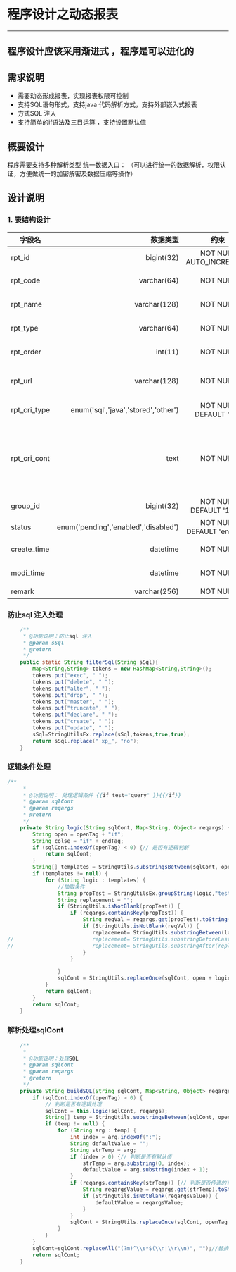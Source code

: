 # 程序设计之动态报表
------
## 程序设计应该采用渐进式 ，程序是可以进化的
## 需求说明
 - 需要动态形成报表，实现报表权限可控制
 - 支持SQL语句形式，支持java 代码解析方式，支持外部嵌入式报表
 - 方式SQL 注入
 - 支持简单的if语法及三目运算 ，支持设置默认值
## 概要设计
程序需要支持多种解析类型 
统一数据入口：
    （可以进行统一的数据解析，权限认证，方便做统一的加密解密及数据压缩等操作）
## 设计说明
### 1. 表结构设计
| 字段名        | 数据类型   |  约束  |描述  |
| --------   | -----:  | :----:  | :----:  |
| rpt_id     | bigint(32) |   NOT NULL AUTO_INCREMENT   |   报表Id     |
| rpt_code   | varchar(64)  |   NOT NULL   |   报表代号     |
| rpt_name   | varchar(128)  |   NOT NULL   |   报表名称    |
| rpt_type     |varchar(64)  |   NOT NULL   |   报表类型     |
| rpt_order     | int(11) |   NOT NULL |   排序号     |
| rpt_url     | varchar(128) |   NOT NULL |   报表展示地址    |
| rpt_cri_type     | enum('sql','java','stored','other') | NOT NULL DEFAULT 'sql' |   解析类型   |
| rpt_cri_cont     | text |   NOT NULL |   SQL语句 或者Java类绝对路径    |
| group_id     | bigint(32) |   NOT NULL DEFAULT '1000'  |   分组id    |
| status     | enum('pending','enabled','disabled') |   NOT NULL DEFAULT 'enabled'   |   状态    |
| create_time  | datetime |   NOT NULL   |   创建日期    |
| modi_time     | datetime |   NOT NULL  |   修改日期    |
| remark     | varchar(256) |   NOT NULL  |   描述    |





### 防止sql 注入处理
```java
    /**
     * @功能说明：防止sql 注入
     * @param sSql
     * @return
     */
	public static String filterSql(String sSql){
		Map<String,String> tokens = new HashMap<String,String>();
		tokens.put("exec", " ");
		tokens.put("delete", " ");
		tokens.put("alter", " ");
		tokens.put("drop", " ");
		tokens.put("master", " ");
		tokens.put("truncate", " ");
		tokens.put("declare", " ");
		tokens.put("create", " ");
		tokens.put("update", " ");
		sSql=StringUtilsEx.replace(sSql,tokens,true,true);
		return sSql.replace(" xp_", "no");
	}
```
### 逻辑条件处理
```java
/**
	 * 
	 * @功能说明： 处理逻辑条件 {{if test="query" }}{{/if}}
	 * @param sqlCont
	 * @param reqargs
	 * @return
	 */
	private String logic(String sqlCont, Map<String, Object> reqargs) {
		String open = openTag + "if";
		String colse = "if" + endTag;
		if (sqlCont.indexOf(openTag) < 0) {// 是否有逻辑判断
			return sqlCont;
		}
		String[] templates = StringUtils.substringsBetween(sqlCont, open,endTag);
		if (templates != null) {
			for (String logic : templates) {
				//抽取条件
				String propTest = StringUtilsEx.groupString(logic,"test=\"(.+?)\"",1);
				String replacement = "";
				if (StringUtils.isNotBlank(propTest)) {
					if (reqargs.containsKey(propTest)) {
						String reqVal = reqargs.get(propTest).toString();
						if (StringUtils.isNotBlank(reqVal)) {
						   replacement= StringUtils.substringBetween(logic, openTag,endTag);
//						   replacement= StringUtils.substringBeforeLast(logic, openTag);
//				   		   replacement= StringUtils.substringAfter(replacement, endTag);
						}
					}

				}
				sqlCont = StringUtils.replaceOnce(sqlCont, open + logic+ colse, replacement);
			}
			return sqlCont;
		}
		return sqlCont;
	}
```
### 解析处理sqlCont
```java
	/**
	 * 
	 * @功能说明：处理SQL
	 * @param sqlCont
	 * @param reqargs
	 * @return
	 */
	private String buildSQL(String sqlCont, Map<String, Object> reqargs) {
		if (sqlCont.indexOf(openTag) > 0) {
			// 判断是否有逻辑处理
			sqlCont = this.logic(sqlCont, reqargs);
			String[] temp = StringUtils.substringsBetween(sqlCont, openTag, endTag);
			if (temp != null) {
				for (String arg : temp) {
					int index = arg.indexOf(":");
					String defaultValue = "";
					String strTemp = arg;
					if (index > 0) {// 判断是否有默认值
						strTemp = arg.substring(0, index);
						defaultValue = arg.substring(index + 1);
					}
					if (reqargs.containsKey(strTemp)) {// 判断是否传递的有参数
						String reqargsValue = reqargs.get(strTemp).toString();
						if (StringUtils.isNotBlank(reqargsValue)) {
							defaultValue = reqargsValue;
						}
					}
					sqlCont = StringUtils.replaceOnce(sqlCont, openTag + arg+ endTag, defaultValue);
				}
			}
		}
		sqlCont=sqlCont.replaceAll("(?m)^\\s*$(\\n|\\r\\n)", "");//替换空行
		return sqlCont;
	}
```



















